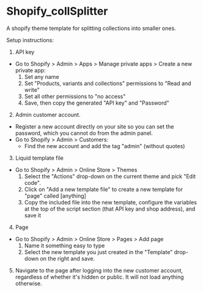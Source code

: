# Shopify_collSplitter
A shopify theme template for splitting collections into smaller ones.

Setup instructions:

1. API key
  - Go to Shopify > Admin > Apps > Manage private apps > Create a new private app:
    1. Set any name
    2. Set "Products, variants and collections" permissions to "Read and write"
    3. Set all other permissions to "no access"
    4. Save, then copy the generated "API key" and "Password"

2. Admin customer account.
  - Register a new account directly on your site so you can set the password, which you cannot do from the admin panel.
  - Go to Shopify > Admin > Customers:
    - Find the new account and add the tag "admin" (without quotes)

3. Liquid template file
  - Go to Shopify > Admin > Online Store > Themes
    1. Select the "Actions" drop-down on the current theme and pick "Edit code".
    2. Click on "Add a new template file" to create a new template for "page" called [anything]
    3. Copy the included file into the new template, configure the variables at the top of the script section (that API key and shop address), and save it

4. Page
  - Go to Shopify > Admin > Online Store > Pages > Add page
    1. Name it something easy to type
    2. Select the new template you just created in the "Template" drop-down on the right and save.

5. Navigate to the page after logging into the new customer account, regardless of whether it's hidden or public. It will not load anything otherwise.
